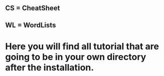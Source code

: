 ## CS = CheatSheet

## WL = WordLists

# Here you will find all tutorial that are going to be in your own directory after the installation.
